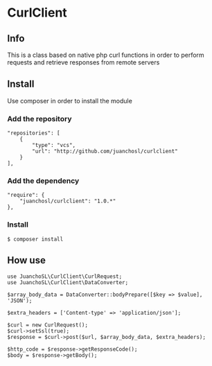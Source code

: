 # CurlClient

## Info

This is a class based on native php curl functions in order to perform requests and retrieve responses from remote servers

## Install

Use composer in order to install the module

### Add the repository
```
"repositories": [
    {
        "type": "vcs",
        "url": "http://github.com/juanchosl/curlclient"
    }
],
```

### Add the dependency
```
"require": {
    "juanchosl/curlclient": "1.0.*"
},
```

### Install
```
$ composer install
```


## How use

```
use JuanchoSL\CurlClient\CurlRequest;
use JuanchoSL\CurlClient\DataConverter;

$array_body_data = DataConverter::bodyPrepare([$key => $value], 'JSON');

$extra_headers = ['Content-type' => 'application/json'];

$curl = new CurlRequest();
$curl->setSsl(true);
$response = $curl->post($url, $array_body_data, $extra_headers);

$http_code = $response->getResponseCode();
$body = $response->getBody();
```
